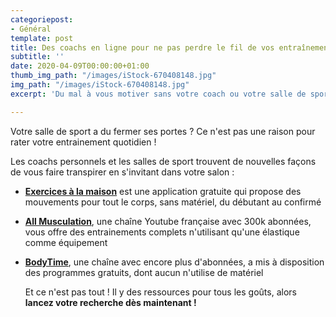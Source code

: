 ```yaml
---
categoriepost:
- Général
template: post
title: Des coachs en ligne pour ne pas perdre le fil de vos entraînements
subtitle: ''
date: 2020-04-09T00:00:00+01:00
thumb_img_path: "/images/iStock-670408148.jpg"
img_path: "/images/iStock-670408148.jpg"
excerpt: 'Du mal à vous motiver sans votre coach ou votre salle de sport ? '

---
```

Votre salle de sport a du fermer ses portes ? Ce n'est pas une raison pour rater votre entrainement quotidien ! 

Les coachs personnels et les salles de sport trouvent de nouvelles façons de vous faire transpirer en s'invitant dans votre salon :

* [**Exercices à la maison**](https://play.google.com/store/apps/details?id=homeworkout.homeworkouts.noequipment&hl=fr) est une application gratuite qui propose des mouvements pour tout le corps, sans matériel, du débutant au confirmé 
* [**All Musculation**](https://www.youtube.com/watch?v=T7ewVNBL2HE), une chaîne Youtube française avec 300k abonnées, vous offre des entrainements complets n'utilisant qu'une élastique comme équipement 
* [**BodyTime**](https://www.bodytime.fr/products/programme-gratuit-confinement), une chaîne avec encore plus d'abonnées, a mis à disposition des programmes gratuits, dont aucun n'utilise de matériel 

  Et ce n'est pas tout ! Il y des ressources pour tous les goûts, alors **lancez votre recherche dès maintenant !**